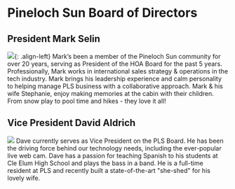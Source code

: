 # Pineloch Sun Board of Directors
## President Mark Selin
![](https://static.wixstatic.com/media/12af28_fadde1339e9140fe8709c1699b242e23~mv2.png/v1/fill/w_219,h_211,al_c,q_85,usm_0.66_1.00_0.01/Mark.webp){: .align-left}
Mark’s been a member of the Pineloch Sun community for over 20 years, serving as President of the HOA Board for the past 5 years. Professionally, Mark works in international sales strategy & operations in the tech industry. Mark brings his leadership experience and calm personality to helping manage PLS business with a collaborative approach. Mark & his wife Stephanie, enjoy making memories at the cabin with their children. From snow play to pool time and hikes - they love it all!

## Vice President David Aldrich
![](https://static.wixstatic.com/media/12af28_4f1dee754d9a4aea98b8fbbfbab7621f~mv2.png/v1/fill/w_219,h_211,al_c,q_85,usm_0.66_1.00_0.01/Dave.webp)
Dave currently serves as Vice President on the PLS Board. He has been the driving force behind our technology needs, including the ever-popular live web cam. Dave has a passion for teaching Spanish to his students at Cle Elum High School and plays the bass in a band. He is a full-time resident at PLS and recently built a state-of-the-art "she-shed" for his lovely wife.
